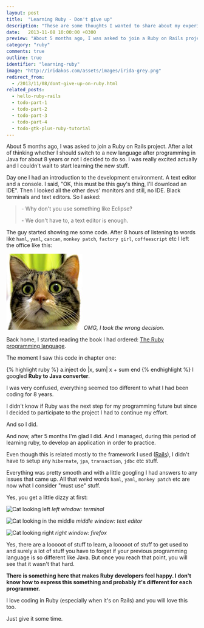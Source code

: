 ```yaml
---
layout: post
title:  "Learning Ruby - Don't give up"
description: "These are some thoughts I wanted to share about my experience as a developer switching from Java to Ruby."
date:   2013-11-08 10:00:00 +0300
preview: "About 5 months ago, I was asked to join a Ruby on Rails project. After a lot of thinking whether I should switch to a new language after programming in Java for about 8 years or not I decided to do so."
category: "ruby"
comments: true
outline: true
identifier: "learning-ruby"
image: "http://iridakos.com/assets/images/irida-grey.png"
redirect_from:
  - /2013/11/08/dont-give-up-on-ruby.html
related_posts:
  - hello-ruby-rails
  - todo-part-1
  - todo-part-2
  - todo-part-3
  - todo-part-4
  - todo-gtk-plus-ruby-tutorial
---
```


About 5 months ago, I was asked to join a Ruby on Rails project. After a lot of thinking whether I should switch to a new language after programming in Java for about 8 years or not I decided to do so.
I was really excited actually and I couldn't wait to start learning the new stuff.

Day one I had an introduction to the development environment. A text editor and a console. I said, "OK, this must be this guy's thing, I'll download an IDE". Then I looked all the other devs' monitors and still, no IDE. Black terminals and text editors. So I asked:

> \- Why don't you use something like Eclipse?
>
> \- We don't have to, a text editor is enough.

The guy started showing me some code. After 8 hours of listening to words like `haml`, `yaml`, `cancan`, `monkey patch`, `factory girl`, `coffeescript` etc I left the office like this:

![What?](/assets/images/irida-small.jpeg)
*OMG, I took the wrong decision.*

Back home, I started reading the book I had ordered: [The Ruby programming language](http://www.amazon.com/Ruby-Programming-Language-David-Flanagan/dp/0596516177).

The moment I saw this code in chapter one:

{% highlight ruby %}
a.inject do |x, sum|
  x + sum
end
{% endhighlight %}
I googled **Ruby to Java converter**.

I was very confused, everything seemed too different to what I had been coding for 8 years.

I didn't know if Ruby was the next step for my programming future but since I decided to participate to the project I had to continue my effort.

And so I did.

And now, after 5 months I'm glad I did. And I managed, during this period of learning ruby, to develop an application in order to practice.

Even though this is related mostly to the framework I used ([Rails](http://rubyonrails.org/)), I didn't have to setup any `hibernate`, `jpa`, `transaction`, `jdbc` etc stuff.

Everything was pretty smooth and with a little googling I had answers to any issues that came up. All that weird words `haml`, `yaml`, `monkey patch` etc are now what I consider "must use" stuff.

Yes, you get a little dizzy at first:

![Cat looking left](http://3.bp.blogspot.com/-YrAG3jyG6ec/UnxzE0n8k8I/AAAAAAAAAPo/embvPY31z2o/s1600/left.png)
*left window: terminal*

![Cat looking in the middle](http://2.bp.blogspot.com/-gxwPxDqK80Q/UnxyAOQP4qI/AAAAAAAAAPg/Bpswk3rINEE/s1600/center.png)
*middle window: text editor*

![Cat looking right](http://2.bp.blogspot.com/-PoGJiJaGztg/Unxx_3RKMsI/AAAAAAAAAPY/nLxfxxs1kQE/s1600/right.png)
*right window: firefox*

Yes, there are a looooot of stuff to learn, a looooot of stuff to get used to and surely a lot of stuff you have to forget if your previous programming language is so different like Java. But once you reach that point, you will see that it wasn't that hard.

**There is something here that makes Ruby developers feel happy. I don't know how to express this something and probably it's different for each programmer.**


I love coding in Ruby (especially when it's on Rails) and you will love this too.

Just give it some time.
